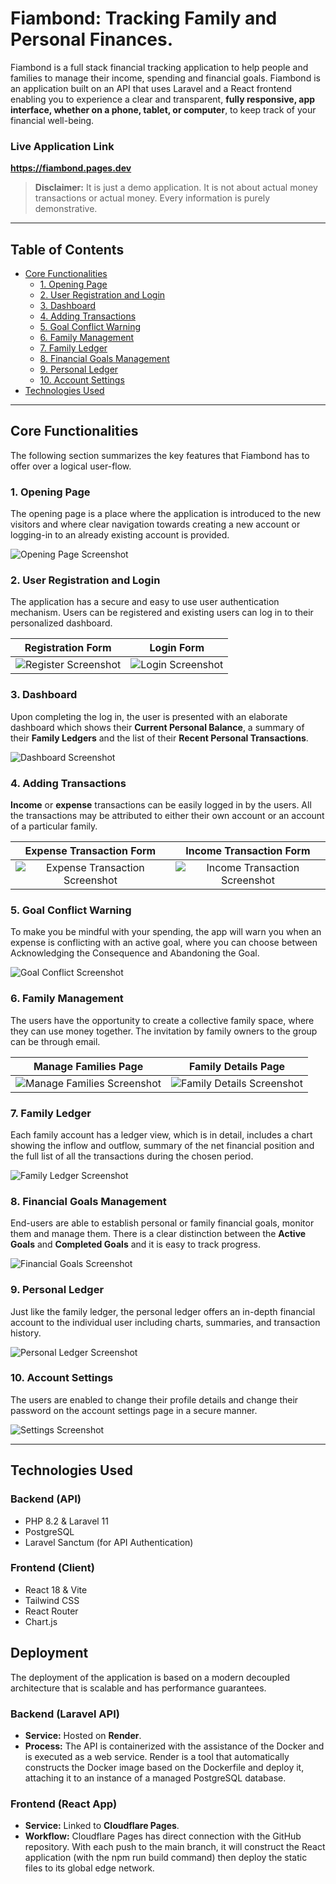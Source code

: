 # Fiambond: Tracking Family and Personal Finances.

Fiambond is a full stack financial tracking application to help people and families to manage their income, spending and financial goals. Fiambond is an application built on an API that uses Laravel and a React frontend enabling you to experience a clear and transparent, **fully responsive, app interface, whether on a phone, tablet, or computer**, to keep track of your financial well-being. 

### Live Application Link

**https://fiambond.pages.dev**

> **Disclaimer:** It is just a demo application. It is not about actual money transactions or actual money. Every information is purely demonstrative.

---

## Table of Contents

-   [Core Functionalities](#core-functionalities)
    -   [1. Opening Page](#1-opening-page)
    -   [2. User Registration and Login](#2-user-registration--login)
    -   [3. Dashboard](#3-dashboard)
    -   [4. Adding Transactions](#4-add-transactions)
    -   [5. Goal Conflict Warning](#5-goal-conflict-warning)
    -   [6. Family Management](#6-family-management)
    -   [7. Family Ledger](#7-family-ledger)
    -   [8. Financial Goals Management](#8-financial-goals-management)
    -   [9. Personal Ledger](#9-personal-ledger)
    -   [10. Account Settings](#10-account-settings)
-   [Technologies Used](#technologies-used)

---

## Core Functionalities

The following section summarizes the key features that Fiambond has to offer over a logical user-flow.

### 1. Opening Page

The opening page is a place where the application is introduced to the new visitors and where clear navigation towards creating a new account or logging-in to an already existing account is provided.

![Opening Page Screenshot](https://github.com/user-attachments/assets/0894e20f-e398-44a6-9b88-cd5eec6e8eeb)

### 2. User Registration and Login

The application has a secure and easy to use user authentication mechanism. Users can be registered and existing users can log in to their personalized dashboard.

| Registration Form                                                                                               | Login Form                                                                                                   |
| :-------------------------------------------------------------------------------------------------------------: | :-----------------------------------------------------------------------------------------------------------: |
| ![Register Screenshot](https://github.com/user-attachments/assets/bb42b98f-654b-4782-a65f-1ecddeddc70d) | ![Login Screenshot](https://github.com/user-attachments/assets/7457589b-f07d-45cc-ab7b-68d4b3bdb688) |

### 3. Dashboard

Upon completing the log in, the user is presented with an elaborate dashboard which shows their **Current Personal Balance**, a summary of their **Family Ledgers** and the list of their **Recent Personal Transactions**.

![Dashboard Screenshot](https://github.com/user-attachments/assets/3f12ce5e-36aa-425f-9e5d-22a41d10bd48)

### 4. Adding Transactions

**Income** or **expense** transactions can be easily logged in by the users. All the transactions may be attributed to either their own account or an account of a particular family.

| Expense Transaction Form                                                                                                         | Income Transaction Form                                                                                                         |
| :-------------------------------------------------------------------------------------------------------------------------------: | :-------------------------------------------------------------------------------------------------------------------------------: |
| ![Expense Transaction Screenshot](https://github.com/user-attachments/assets/d590c002-449f-4aa7-926e-0cb35fb06210) | ![Income Transaction Screenshot](https://github.com/user-attachments/assets/4020a14a-2809-41eb-ba7c-37b82d329ddc) |

### 5. Goal Conflict Warning

To make you be mindful with your spending, the app will warn you when an expense is conflicting with an active goal, where you can choose between Acknowledging the Consequence and Abandoning the Goal.

![Goal Conflict Screenshot](https://github.com/user-attachments/assets/b3ee1767-3fb2-4aeb-8280-0858dc528e35)

### 6. Family Management

The users have the opportunity to create a collective family space, where they can use money together. The invitation by family owners to the group can be through email.

| Manage Families Page                                                                                                       | Family Details Page                                                                                                       |
| :-------------------------------------------------------------------------------------------------------------------------: | :-------------------------------------------------------------------------------------------------------------------------: |
| ![Manage Families Screenshot](https://github.com/user-attachments/assets/65bd5280-3e55-41ed-8ed3-d50975474d5d) | ![Family Details Screenshot](https://github.com/user-attachments/assets/ad4cd9e8-948c-45b7-b1e3-e5f968062909) |

### 7. Family Ledger

Each family account has a ledger view, which is in detail, includes a chart showing the inflow and outflow, summary of the net financial position and the full list of all the transactions during the chosen period.

![Family Ledger Screenshot](https://github.com/user-attachments/assets/1c426570-7e0b-4318-aa78-bbc7987bac87)

### 8. Financial Goals Management

End-users are able to establish personal or family financial goals, monitor them and manage them. There is a clear distinction between the **Active Goals** and **Completed Goals** and it is easy to track progress.

![Financial Goals Screenshot](https://github.com/user-attachments/assets/6cc489f8-58a1-485b-bb78-74e2d7c81cf6)

### 9. Personal Ledger

Just like the family ledger, the personal ledger offers an in-depth financial account to the individual user including charts, summaries, and transaction history.

![Personal Ledger Screenshot](https://github.com/user-attachments/assets/f47686d0-cc39-4e39-869e-88737a6c9b42)

### 10. Account Settings

The users are enabled to change their profile details and change their password on the account settings page in a secure manner.

![Settings Screenshot](https://github.com/user-attachments/assets/5433e0f8-9311-401b-a9b2-853e51045f00)

---

## Technologies Used

### Backend (API)

-   PHP 8.2 & Laravel 11
-   PostgreSQL
-   Laravel Sanctum (for API Authentication)

### Frontend (Client)

-   React 18 & Vite
-   Tailwind CSS
-   React Router
-   Chart.js   

## Deployment

The deployment of the application is based on a modern decoupled architecture that is scalable and has performance guarantees.

### Backend (Laravel API)

- **Service:** Hosted on **Render**.
- **Process:** The API is containerized with the assistance of the Docker and is executed as a web service. Render is a tool that automatically constructs the Docker image based on the Dockerfile and deploy it, attaching it to an instance of a managed PostgreSQL database.

### Frontend (React App)

- **Service:** Linked to **Cloudflare Pages**.
- **Workflow:** Cloudflare Pages has direct connection with the GitHub repository. With each push to the main branch, it will construct the React application (with the npm run build command) then deploy the static files to its global edge network.
